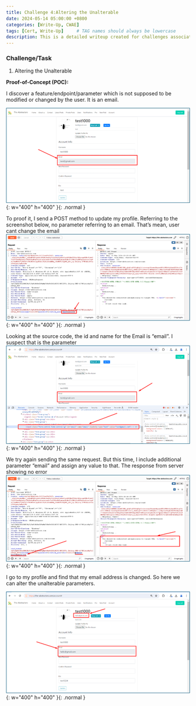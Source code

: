 ```yaml
---
title: Challenge 4:Altering the Unalterable
date: 2024-05-14 05:00:00 +0800
categories: [Write-Up, CWAE]
tags: [Cert, Write-Up]     # TAG names should always be lowercase
description: This is a detailed writeup created for challenges associated with the Certified Web AppSecurity Expert (CWAE) certification. 
---
```


### Challenge/Task

1. Altering the Unalterable

**Proof-of-Concept (POC):**

I discover a feature/endpoint/parameter which is not supposed to be modified or changed by the user. It is an email. 

![POC-otb](/img/cwae/atu1.png){: w="400" h="400" }{: .normal }

To proof it, I send a POST method to update my profile. Referring to the screenshot below, no parameter referring to an email. That’s mean, user cant change the email 
![POC-otb](/img/cwae/atu2.png){: w="400" h="400" }{: .normal }

Looking at the source code, the id and name for the Email is “email”. I suspect that is the parameter
![POC-otb](/img/cwae/atu3.png){: w="400" h="400" }{: .normal }

We try again sending the same request. But this time, I include additional parameter “email” and assign any value to that. The response from server showing no error
![POC-otb](/img/cwae/atu4.png){: w="400" h="400" }{: .normal }

I go to my profile and find that my email address is changed. So here we can alter the unalterable parameters.

![POC-otb](/img/cwae/atu5.png){: w="400" h="400" }{: .normal }